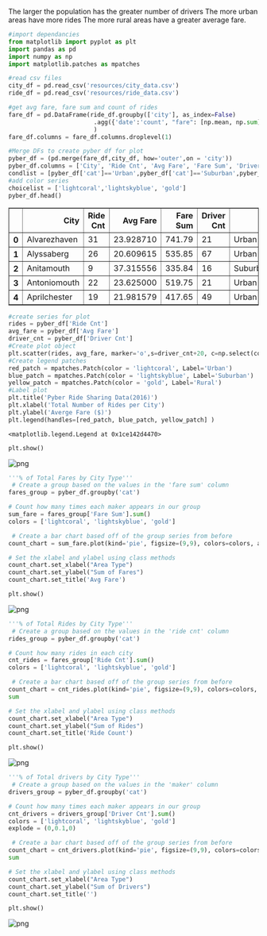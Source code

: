 
The larger the population has the greater number of drivers
The more urban areas have more rides
The more rural areas have a greater average fare. 


```python
#import dependancies
from matplotlib import pyplot as plt
import pandas as pd
import numpy as np
import matplotlib.patches as mpatches
```


```python
#read csv files
city_df = pd.read_csv('resources/city_data.csv')
ride_df = pd.read_csv('resources/ride_data.csv')
```


```python
#get avg fare, fare sum and count of rides
fare_df = pd.DataFrame(ride_df.groupby(['city'], as_index=False)
                        .agg({'date':'count', "fare": [np.mean, np.sum]})
                        )
fare_df.columns = fare_df.columns.droplevel(1)
```


```python
#Merge DFs to create pyber df for plot
pyber_df = (pd.merge(fare_df,city_df, how='outer',on = 'city'))
pyber_df.columns = ['City', 'Ride Cnt', 'Avg Fare', 'Fare Sum', 'Driver Cnt', 'cat']
condlist = [pyber_df['cat']=='Urban',pyber_df['cat']=='Suburban',pyber_df['cat']=='Rural']
#add color series
choicelist = ['lightcoral','lightskyblue', 'gold']
pyber_df.head()
```




<div>
<style>
    .dataframe thead tr:only-child th {
        text-align: right;
    }

    .dataframe thead th {
        text-align: left;
    }

    .dataframe tbody tr th {
        vertical-align: top;
    }
</style>
<table border="1" class="dataframe">
  <thead>
    <tr style="text-align: right;">
      <th></th>
      <th>City</th>
      <th>Ride Cnt</th>
      <th>Avg Fare</th>
      <th>Fare Sum</th>
      <th>Driver Cnt</th>
      <th>cat</th>
    </tr>
  </thead>
  <tbody>
    <tr>
      <th>0</th>
      <td>Alvarezhaven</td>
      <td>31</td>
      <td>23.928710</td>
      <td>741.79</td>
      <td>21</td>
      <td>Urban</td>
    </tr>
    <tr>
      <th>1</th>
      <td>Alyssaberg</td>
      <td>26</td>
      <td>20.609615</td>
      <td>535.85</td>
      <td>67</td>
      <td>Urban</td>
    </tr>
    <tr>
      <th>2</th>
      <td>Anitamouth</td>
      <td>9</td>
      <td>37.315556</td>
      <td>335.84</td>
      <td>16</td>
      <td>Suburban</td>
    </tr>
    <tr>
      <th>3</th>
      <td>Antoniomouth</td>
      <td>22</td>
      <td>23.625000</td>
      <td>519.75</td>
      <td>21</td>
      <td>Urban</td>
    </tr>
    <tr>
      <th>4</th>
      <td>Aprilchester</td>
      <td>19</td>
      <td>21.981579</td>
      <td>417.65</td>
      <td>49</td>
      <td>Urban</td>
    </tr>
  </tbody>
</table>
</div>




```python
#create series for plot
rides = pyber_df['Ride Cnt']
avg_fare = pyber_df['Avg Fare']
driver_cnt = pyber_df['Driver Cnt']
#Create plot object
plt.scatter(rides, avg_fare, marker='o',s=driver_cnt+20, c=np.select(condlist, choicelist), edgecolors='black')
#Create legend patches
red_patch = mpatches.Patch(color = 'lightcoral', Label='Urban')
blue_patch = mpatches.Patch(color = 'lightskyblue', Label='Suburban')
yellow_patch = mpatches.Patch(color = 'gold', Label='Rural')
#Label plot
plt.title('Pyber Ride Sharing Data(2016)')
plt.xlabel('Total Number of Rides per City')
plt.ylabel('Averge Fare ($)')
plt.legend(handles=[red_patch, blue_patch, yellow_patch] )
```




    <matplotlib.legend.Legend at 0x1ce142d4470>




```python
plt.show()
```


![png](output_6_0.png)



```python
'''% of Total Fares by City Type'''
 # Create a group based on the values in the 'fare sum' column
fares_group = pyber_df.groupby('cat')

# Count how many times each maker appears in our group
sum_fare = fares_group['Fare Sum'].sum()
colors = ['lightcoral', 'lightskyblue', 'gold']

 # Create a bar chart based off of the group series from before
count_chart = sum_fare.plot(kind='pie', figsize=(9,9), colors=colors, autopct='%.2f')

# Set the xlabel and ylabel using class methods
count_chart.set_xlabel("Area Type")
count_chart.set_ylabel("Sum of Fares")
count_chart.set_title('Avg Fare')

plt.show()
```


![png](output_7_0.png)



```python
'''% of Total Rides by City Type'''
 # Create a group based on the values in the 'ride cnt' column
rides_group = pyber_df.groupby('cat')

# Count how many rides in each city
cnt_rides = fares_group['Ride Cnt'].sum()
colors = ['lightcoral', 'lightskyblue', 'gold']

 # Create a bar chart based off of the group series from before
count_chart = cnt_rides.plot(kind='pie', figsize=(9,9), colors=colors, autopct='%.2f',startangle=90)
sum

# Set the xlabel and ylabel using class methods
count_chart.set_xlabel("Area Type")
count_chart.set_ylabel("Sum of Rides")
count_chart.set_title('Ride Count')

plt.show()
```


![png](output_8_0.png)



```python
'''% of Total drivers by City Type'''
 # Create a group based on the values in the 'maker' column
drivers_group = pyber_df.groupby('cat')

# Count how many times each maker appears in our group
cnt_drivers = drivers_group['Driver Cnt'].sum()
colors = ['lightcoral', 'lightskyblue', 'gold']
explode = (0,0.1,0)

 # Create a bar chart based off of the group series from before
count_chart = cnt_drivers.plot(kind='pie', figsize=(9,9), colors=colors, autopct='%.2f', shadow=True,explode=explode)
sum

# Set the xlabel and ylabel using class methods
count_chart.set_xlabel("Area Type")
count_chart.set_ylabel("Sum of Drivers")
count_chart.set_title('')

plt.show()
```


![png](output_9_0.png)



